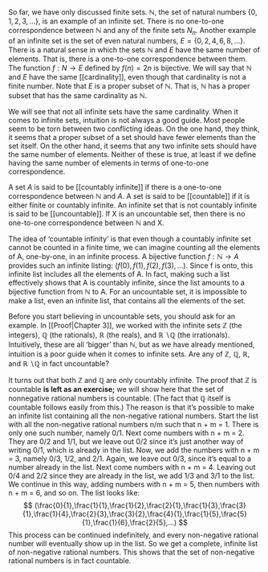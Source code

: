 So far, we have only discussed finite sets. $\mathbb{N}$, the set of natural numbers $\{0, 1, 2, 3, . . . \}$, is an example of an infinite set. There is no one-to-one correspondence between $\mathbb{N}$ and any of the finite sets $N_n$. Another example of an infinite set is the set of even natural numbers, $E = \{0, 2, 4, 6, 8, . . . \}$. There is a natural sense in which the sets $\mathbb{N}$ and *E* have the same number of elements. That is, there is a one-to-one correspondence between them. The function $f : N \rightarrow E$ defined by $f(n) = 2n$ is bijective. We will say that $\mathbb{N}$ and *E* have the same [[cardinality]], even though that cardinality is not a finite number. Note that *E* is a proper subset of $\mathbb{N}$. That is, $\mathbb{N}$ has a proper subset that has the same cardinality as $\mathbb{N}$.

We will see that not all infinite sets have the same cardinality. When it comes to infinite sets, intuition is not always a good guide. Most people seem to be torn between two conflicting ideas. On the one hand, they think, it seems that a proper subset of a set should have fewer elements than the set itself. On the other hand, it seems that any two infinite sets should have the same number of elements. Neither of these is true, at least if we define having the same number of elements in terms of one-to-one correspondence.

A set *A* is said to be [[countably infinite]] if there is a one-to-one correspondence between $\mathbb{N}$ and *A*. A set is said to be [[countable]] if it is either finite or countably infinite. An infinite set that is not countably infinite is said to be [[uncountable]]. If X is an uncountable set, then there is no one-to-one correspondence between $\mathbb{N}$ and X.

The idea of ‘countable infinity’ is that even though a countably infinite set cannot be counted in a finite time, we can imagine counting all the elements of A, one-by-one, in an infinite process. A bijective function $f : \mathbb{N} \rightarrow A$ provides such an infinite listing: $(f(0), f(1), f(2), f(3), . . . )$. Since f is onto, this infinite list includes all the elements of A. In fact, making such a list effectively shows that A is countably infinite, since the list amounts to a bijective function from $\mathbb{N}$ to A. For an uncountable set, it is impossible to make a list, even an infinite list, that contains all the elements of the set.

Before you start believing in uncountable sets, you should ask for an example. In [[Proof|Chapter 3]], we worked with the infinite sets $\mathbb{Z}$ (the integers), $\mathbb{Q}$ (the rationals), $\mathbb{R}$ (the reals), and $\mathbb{R}$ ∖$\mathbb{Q}$ (the irrationals). Intuitively, these are all ‘bigger’ than $\mathbb{N}$, but as we have already mentioned, intuition is a poor guide when it comes to infinite sets. Are any of $\mathbb{Z}$, $\mathbb{Q}$, $\mathbb{R}$, and $\mathbb{R}$ ∖$\mathbb{Q}$ in fact uncountable?

It turns out that both $\mathbb{Z}$ and $\mathbb{Q}$ are only countably infinite. The proof that $\mathbb{Z}$ is countable **is left as an exercise;** we will show here that the set of nonnegative rational numbers is countable. (The fact that $\mathbb{Q}$ itself is countable follows easily from this.) The reason is that it’s possible to make an infinite list containing all the non-negative rational numbers. Start the list with all the non-negative rational numbers n/m such that n + m = 1. There is only one such number, namely 0/1. Next come numbers with n + m = 2. They are 0/2 and 1/1, but we leave out 0/2 since it’s just another way of writing 0/1, which is already in the list. Now, we add the numbers with n + m = 3, namely 0/3, 1/2, and 2/1. Again, we leave out 0/3, since it’s equal to a number already in the list. Next come numbers with n + m = 4. Leaving out 0/4 and 2/2 since they are already in the list, we add 1/3 and 3/1 to the list. We continue in this way, adding numbers with n + m = 5, then numbers with n + m = 6, and so on. The list looks like:
$$
(\frac{0}{1},\frac{1}{1},\frac{1}{2},\frac{2}{1},\frac{1}{3},\frac{3}{1},\frac{1}{4},\frac{2}{3},\frac{3}{2},\frac{4}{1},\frac{1}{5},\frac{5}{1},\frac{1}{6},\frac{2}{5},...)
$$
This process can be continued indefinitely, and every non-negative rational number will eventually show up in the list. So we get a complete, infinite list of non-negative rational numbers. This shows that the set of non-negative rational numbers is in fact countable.